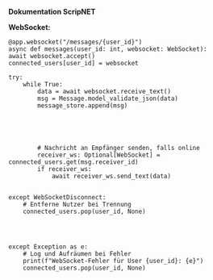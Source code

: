 **Dokumentation ScripNET**

**WebSocket:**

    @app.websocket("/messages/{user_id}")
    async def messages(user_id: int, websocket: WebSocket):
    await websocket.accept()
    connected_users[user_id] = websocket

    try:
        while True:
            data = await websocket.receive_text()
            msg = Message.model_validate_json(data)
            message_store.append(msg)





            # Nachricht an Empfänger senden, falls online
            receiver_ws: Optional[WebSocket] = connected_users.get(msg.receiver_id)
            if receiver_ws:
                await receiver_ws.send_text(data)


    except WebSocketDisconnect:
        # Entferne Nutzer bei Trennung
        connected_users.pop(user_id, None)




    except Exception as e:
        # Log und Aufräumen bei Fehler
        print(f"WebSocket-Fehler für User {user_id}: {e}")
        connected_users.pop(user_id, None)
